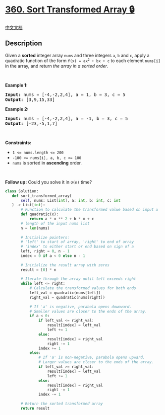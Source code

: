 # [360. Sort Transformed Array 🔒](https://leetcode.com/problems/sort-transformed-array)

[中文文档](/solution/0300-0399/0360.Sort%20Transformed%20Array/README.md)

## Description

<!-- description:start -->

<p>Given a <strong>sorted</strong> integer array <code>nums</code> and three integers <code>a</code>, <code>b</code> and <code>c</code>, apply a quadratic function of the form <code>f(x) = ax<sup>2</sup> + bx + c</code> to each element <code>nums[i]</code> in the array, and return <em>the array in a sorted order</em>.</p>

<p>&nbsp;</p>
<p><strong class="example">Example 1:</strong></p>
<pre><strong>Input:</strong> nums = [-4,-2,2,4], a = 1, b = 3, c = 5
<strong>Output:</strong> [3,9,15,33]
</pre><p><strong class="example">Example 2:</strong></p>
<pre><strong>Input:</strong> nums = [-4,-2,2,4], a = -1, b = 3, c = 5
<strong>Output:</strong> [-23,-5,1,7]
</pre>
<p>&nbsp;</p>
<p><strong>Constraints:</strong></p>

<ul>
	<li><code>1 &lt;= nums.length &lt;= 200</code></li>
	<li><code>-100 &lt;= nums[i], a, b, c &lt;= 100</code></li>
	<li><code>nums</code> is sorted in <strong>ascending</strong> order.</li>
</ul>

<p>&nbsp;</p>
<p><strong>Follow up:</strong> Could you solve it in <code>O(n)</code> time?</p>


```python
class Solution:
   def sort_transformed_array(
       self, nums: List[int], a: int, b: int, c: int
   ) -> List[int]:
       # Function to calculate the transformed value based on input x
       def quadratic(x):
           return a * x ** 2 + b * x + c
       # length of the input nums list
       n = len(nums)
    
       # Initialize pointers:
       # 'left' to start of array, 'right' to end of array
       # 'index' to either start or end based on sign of a
       left, right = 0, n - 1
       index = 0 if a < 0 else n - 1
    
       # Initialize the result array with zeros
       result = [0] * n
    
       # Iterate through the array until left exceeds right
       while left <= right:
           # Calculate the transformed values for both ends
           left_val = quadratic(nums[left])
           right_val = quadratic(nums[right])
        
           # If 'a' is negative, parabola opens downward.
           # Smaller values are closer to the ends of the array.
           if a < 0:
               if left_val <= right_val:
                   result[index] = left_val
                   left += 1
               else:
                   result[index] = right_val
                   right -= 1
               index += 1
           else:
               # If 'a' is non-negative, parabola opens upward.
               # Larger values are closer to the ends of the array.
               if left_val >= right_val:
                   result[index] = left_val
                   left += 1
               else:
                   result[index] = right_val
                   right -= 1
               index -= 1
    
       # Return the sorted transformed array
       return result
```
